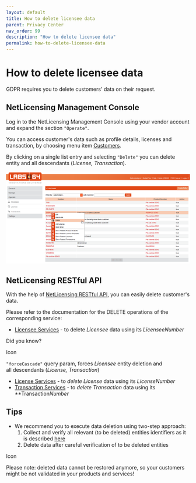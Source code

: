 ```yaml
---
layout: default
title: How to delete licensee data
parent: Privacy Center
nav_order: 99
description: "How to delete licensee data"
permalink: how-to-delete-licensee-data
---
```


How to delete licensee data
===========================

GDPR requires you to delete customers' data on their request.

NetLicensing Management Console
-------------------------------

<span class="hardreadability">Log in to the NetLicensing Management Console using your vendor account and expand the section `"Operate"`</span>.

<span class="hardreadability">You can access customer's data such as profile details, licenses and transaction, by choosing menu item <a href="https://ui.netlicensing.io/#/customers" class="external-link">Customers</a></span>.

By clicking on a single list entry and selecting `"Delete"` you can delete entity and all descendants (*License, Transaction*).

<a href="https://ui.netlicensing.io/#/customers" class="external-link"><img src="assets/images/17433029/17629257.png?effects=drop-shadow" title="Operate - Delete Licensee" alt="Operate - Delete Licensee" width="800" /></a>  

NetLicensing RESTful API
------------------------

With the help of [NetLicensing RESTful API](restful-api),
you can easily delete customer's data.

Please refer to the documentation for the DELETE operations of the
corresponding service:

-   [Licensee Services](licensee-services#delete-licensee) -
    to delete *Licensee* data using its *LicenseeNumber*

Did you know?

<span class="aui-icon icon-hint">Icon</span>

`"forceCascade"` query param, forces *Licensee* entity deletion and
all descendants (*License, Transaction*)

-   [License Services](license-services#delete-license) -
    to *delete License* data using its *LicenseNumber*
-   [Transaction Services](transaction-services) -
    to *delete Transaction* data using its **Transaction*Number*

Tips
----

-   We recommend you to execute data deletion using two-step approach:
    1.  Collect and verify all relevant (to be deleted) entities identifiers as it is described [here](how-to-export-licensee-data)
    2.  Delete data after careful verification of to be deleted entities

<span class="aui-icon icon-problem">Icon</span>

Please note: deleted data cannot be restored anymore, so your customers
might be not validated in your products and services!
